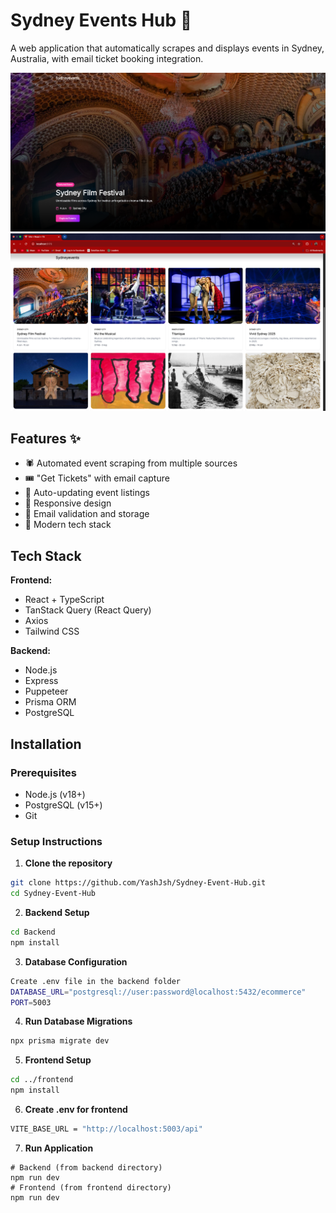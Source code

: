 # Sydney Events Hub 🎉

A web application that automatically scrapes and displays events in Sydney, Australia, with email ticket booking integration.

![Event Page Preview](./screenshots/Event1.png)
![Event Page](./screenshots/Event2.png)

## Features ✨
- 🕷️ Automated event scraping from multiple sources
- 🎟️ "Get Tickets" with email capture
- 🔄 Auto-updating event listings
- 📱 Responsive design
- 📧 Email validation and storage
- 🚀 Modern tech stack

## Tech Stack

**Frontend:**
- React + TypeScript
- TanStack Query (React Query)
- Axios
- Tailwind CSS

**Backend:**
- Node.js
- Express
- Puppeteer
- Prisma ORM
- PostgreSQL

## Installation

### Prerequisites
- Node.js (v18+)
- PostgreSQL (v15+)
- Git

### Setup Instructions

1. **Clone the repository**
```bash
git clone https://github.com/YashJsh/Sydney-Event-Hub.git
cd Sydney-Event-Hub
```

2. **Backend Setup**
```bash
cd Backend
npm install
```

3. **Database Configuration**
```bash
Create .env file in the backend folder 
DATABASE_URL="postgresql://user:password@localhost:5432/ecommerce"
PORT=5003
```
4. **Run Database Migrations**
```bash
npx prisma migrate dev
```
5. **Frontend Setup**
```bash
cd ../frontend
npm install
```
6. **Create .env for frontend**
```bash
VITE_BASE_URL = "http://localhost:5003/api"
```

7. **Run Application**
```
# Backend (from backend directory)
npm run dev
# Frontend (from frontend directory)
npm run dev
```